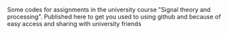 Some codes for assignments in the university course "Signal theory and processing". Published here to get you used to using github and because of easy access and sharing with university friends

